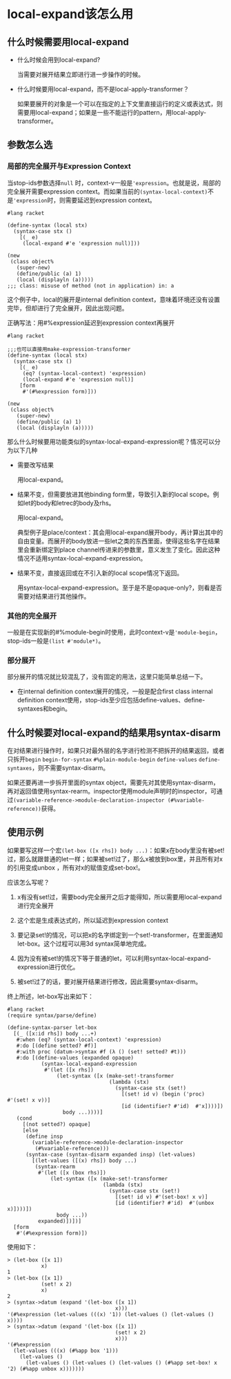 # local-expand该怎么用

## 什么时候需要用local-expand
* 什么时候会用到local-expand?

  当需要对展开结果立即进行进一步操作的时候。

* 什么时候要用local-expand，而不是local-apply-transformer？

  如果要展开的对象是一个可以在指定的上下文里直接运行的定义或表达式，则需要用local-expand；如果是一些不能运行的pattern，用local-apply-transformer。

## 参数怎么选

### 局部的完全展开与Expression Context

当stop-ids参数选择`null` 时，context-v一般是`'expression`。也就是说，局部的完全展开需要expression context。而如果当前的`(syntax-local-context)`不是`'expression`时，则需要延迟到expression context。

```rack
#lang racket

(define-syntax (local stx)
  (syntax-case stx ()
    [(_ e)
     (local-expand #'e 'expression null)]))

(new
 (class object%
   (super-new)
   (define/public (a) 1)
   (local (displayln (a)))))
;;; class: misuse of method (not in application) in: a
```

这个例子中，local的展开是internal definition context，意味着环境还没有设置完毕，但却进行了完全展开，因此出现问题。

正确写法：用#%expression延迟到expression context再展开

```rac
#lang racket

;;;也可以直接用make-expression-transformer
(define-syntax (local stx)
  (syntax-case stx ()
    [(_ e)
     (eq? (syntax-local-context) 'expression)
     (local-expand #'e 'expression null)]
    [form
     #'(#%expression form)]))

(new
 (class object%
   (super-new)
   (define/public (a) 1)
   (local (displayln (a)))))
```

那么什么时候要用功能类似的syntax-local-expand-expression呢？情况可以分为以下几种

* 需要改写结果

  用local-expand。

* 结果不变，但需要放进其他binding form里，导致引入新的local scope。例如let的body和letrec的body及rhs。

  用local-expand。

  典型例子是place/context：其会用local-expand展开body，再计算出其中的自由变量。而展开的body放进一些let之类的东西里面，使得这些名字在结果里会重新绑定到place channel传进来的参数里，意义发生了变化。因此这种情况不适用syntax-local-expand-expression。

* 结果不变，直接返回或在不引入新的local scope情况下返回。

  用syntax-local-expand-expression。至于是不是opaque-only?，则看是否需要对结果进行其他操作。

### 其他的完全展开

一般是在实现新的#%module-begin时使用，此时context-v是`'module-begin`，stop-ids一般是`(list #'module*)`。

### 部分展开

部分展开的情况就比较混乱了，没有固定的用法，这里只能简单总结一下。

* 在internal definition context展开的情况，一般是配合first class internal definition context使用，stop-ids至少应包括define-values、define-syntaxes和begin。

## 什么时候要对local-expand的结果用syntax-disarm

在对结果进行操作时，如果只对最外层的名字进行检测不把拆开的结果返回，或者只拆开`begin` `begin-for-syntax` `#%plain-module-begin` `define-values` `define-syntaxes`，则不需要syntax-disarm。

如果还要再进一步拆开里面的syntax object，需要先对其使用syntax-disarm，再对返回值使用syntax-rearm。inspector使用module声明时的inspector，可通过`(variable-reference->module-declaration-inspector (#%variable-reference))`获得。

## 使用示例

如果要写这样一个宏`(let-box ([x rhs]) body ...)`：如果x在body里没有被set!过，那么就跟普通的let一样；如果被set!过了，那么x被放到box里，并且所有对x的引用变成unbox ，所有对x的赋值变成set-box!。

应该怎么写呢？

1. x有没有set!过，需要body完全展开之后才能得知，所以需要用local-expand进行完全展开

2. 这个宏是生成表达式的，所以延迟到expression context
3. 要记录set!的情况，可以把x的名字绑定到一个set!-transformer，在里面通知let-box。这个过程可以用3d syntax简单地完成。
4. 因为没有被set!的情况下等于普通的let，可以利用syntax-local-expand-expression进行优化。
5. 被set!过了的话，要对展开结果进行修改，因此需要syntax-disarm。

终上所述，let-box写出来如下：

```racket
#lang racket
(require syntax/parse/define)

(define-syntax-parser let-box
  [(_ ([x:id rhs]) body ...+)
   #:when (eq? (syntax-local-context) 'expression)
   #:do [(define setted? #f)]
   #:with proc (datum->syntax #f (λ () (set! setted? #t)))
   #:do [(define-values (expanded opaque) 
           (syntax-local-expand-expression
            #'(let ([x rhs])
                (let-syntax ([x (make-set!-transformer
                                 (lambda (stx)
                                   (syntax-case stx (set!)
                                     [(set! id v) (begin ('proc) #'(set! x v))]
                                     [id (identifier? #'id)  #'x])))])
                  body ...))))]
   (cond
     [(not setted?) opaque]
     [else
      (define insp
        (variable-reference->module-declaration-inspector
         (#%variable-reference)))
      (syntax-case (syntax-disarm expanded insp) (let-values)
        [(let-values ([(x) rhs]) body ...)
         (syntax-rearm
          #'(let ([x (box rhs)])
              (let-syntax ([x (make-set!-transformer
                               (lambda (stx)
                                 (syntax-case stx (set!)
                                   [(set! id v) #'(set-box! x v)]
                                   [id (identifier? #'id)  #'(unbox x)])))])
                body ...))
          expanded)])])]
  [form
   #'(#%expression form)])
```

使用如下：

```racket
> (let-box ([x 1])
           x)
1
> (let-box ([x 1])
           (set! x 2)
           x)
2
> (syntax->datum (expand '(let-box ([x 1])
                                   x)))
'(#%expression (let-values (((x) '1)) (let-values () (let-values () x))))
> (syntax->datum (expand '(let-box ([x 1])
                                   (set! x 2)
                                   x)))
'(#%expression
  (let-values (((x) (#%app box '1)))
    (let-values ()
      (let-values () (let-values () (let-values () (#%app set-box! x '2) (#%app unbox x)))))))
```

